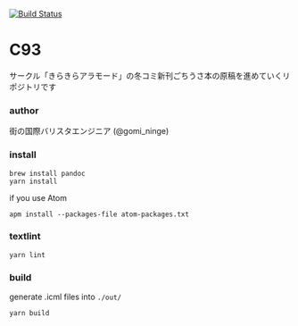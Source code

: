 [![Build Status](https://travis-ci.org/gochiusa/C93.svg?branch=master)](https://travis-ci.org/gochiusa/C93)

C93
===

サークル「きらきらアラモード」の冬コミ新刊ごちうさ本の原稿を進めていくリポジトリです

### author

街の国際バリスタエンジニア (@gomi_ninge)

### install

```
brew install pandoc
yarn install
```

if you use Atom

```
apm install --packages-file atom-packages.txt
```

### textlint

```
yarn lint
```

### build

generate .icml files into `./out/`

```
yarn build
```

